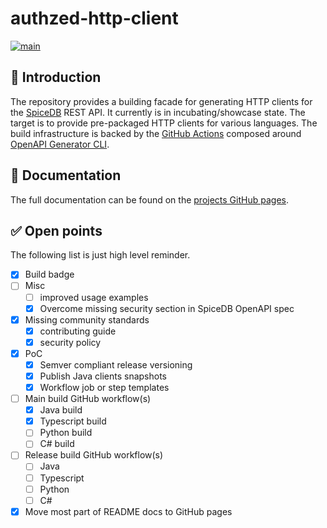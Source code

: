# authzed-http-client

[![main](https://github.com/ewerk/authzed-http-client/actions/workflows/main-build.yml/badge.svg)](https://github.com/ewerk/authzed-http-client/actions/workflows/main-build.yml)

## 🚀 Introduction

The repository provides a building facade for generating HTTP clients for the [SpiceDB](https://authzed.com/spicedb)
REST API. It currently is in incubating/showcase state. The target is to provide pre-packaged HTTP clients for 
various languages. The build infrastructure is backed by the [GitHub Actions](https://docs.github.com/en/actions) 
composed around [OpenAPI Generator CLI]().

## 📒 Documentation

The full documentation can be found on the [projects GitHub pages](https://ewerk.github.io/authzed-http-client).

## ✅ Open points

The following list is just high level reminder.

- [x] Build badge
- [ ] Misc
    - [ ] improved usage examples
    - [x] Overcome missing security section in SpiceDB OpenAPI spec
- [x] Missing community standards
    - [x] contributing guide
    - [x] security policy
- [x] PoC
    - [x] Semver compliant release versioning
    - [x] Publish Java clients snapshots
    - [x] Workflow job or step templates
- [ ] Main build GitHub workflow(s)
    - [x] Java build
    - [x] Typescript build
    - [ ] Python build
    - [ ] C# build
- [ ] Release build GitHub workflow(s)
    - [ ] Java
    - [ ] Typescript
    - [ ] Python
    - [ ] C#
- [x] Move most part of README docs to GitHub pages

